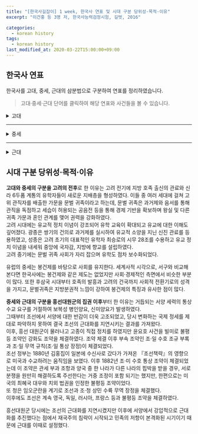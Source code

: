 ```yaml
---
title: "[한국사길잡이] 1 week, 한국사 연표 및 시대 구분 당위성·목적·이유"
excerpt: "이건홍 등 3명 저, 한국사능력검정시험, 길벗, 2016"

categories:
  - korean history
tags:
  - korean history
last_modified_at: 2020-03-22T15:00:00+09:00
---  
```


## 한국사 연표  

한국사를 고대, 중세, 근대의 삼분법으로 구분하여 연표를 정리하였습니다.  


> 고대·중세·근대 단어를 클릭하여 해당 연표와 사건들을 볼 수 있습니다.  

<details>
<summary>고대</summary>
<div markdown="1">
고대는 선사시대부터 고조선의 건국 그리고 고려가 건국되기 이전의 남북국 시대까지로 분류하였습니다.
<details>
<summary>구석기·신석기 시대의 모습</summary>
<div markdown="1">

|시기|사건|
|---------|-------------------|
|약 70만 년 전|구석기 시대 시작|
|기원전 8000년경|신석기 시대 시작|

</div>
</details>  

<details>
<summary>청동기·철기 시대의 모습</summary>
<div markdown="1">

|시기|사건|
|---------|-------------------|
|기원전 2233년|고조선 건국(청동기 기반)|
|기원전 2000년 경 ~ 기원전 1500년 경|한반도에 청동기 시대 시작|
|기원전 5세기 경|철기 보급|
|기원전 194년|위만 조선 성립|
|기원전 108년|고조선(위만 조선) 멸망|
|기원전 2세기경|철기의 본격 수용|

</div>
</details>  

<details>
<summary>고조선의 성립과 발전</summary>
<div markdown="1">

|시기|사건|
|---------|-------------------|
|기원전 2333년|고조선 건국|
|기원전 5세기경|철기의 보급|
|기원전 194년|위만 조선 성립|
|기원전 2세기경|철기의 본격 수용|
|기원전 108년|고조선(위만 조선) 멸망|

</div>
</details>

<details>
<summary>여러 나라의 성장</summary>
<div markdown="1">

|시기|사건|
|---------|-------------------|
|기원전 5세기경|한반도에 철기 보급|
|기원전 2세기경|철기의 본격 수용|
|기원전 108년|고조선(위만 조선) 멸망|
|기원전 37년|고구려 건국|

</div>
</details>

<details>
<summary>삼국 및 가야의 성립과 체제 정비</summary>
<div markdown="1">

|시기|사건|
|---------|-------------------|
|기원전 57년|박혁거세, 신라 건국|
|기원전 37년|주몽, 고구려 건국|
|기원전 18년|온조, 백제 건국|
|42년|김수로, 금관가야 건국|
|260년|백제 고이왕, 16관등과 공복 제정|

</div>
</details>

<details>
<summary>삼국 및 가야의 발전과 항쟁</summary>
<div markdown="1">

|시기|사건|
|---------|-------------------|
|313년|고구려 미천왕, 낙랑군 축출|
|371년|백체 근초고왕, 평양성 공격|
|372년|고구려, 불교 수용, 태학 설치|
|384년|백제, 불교 수용|
|400년|고구려, 신라에 침입한 왜구 격퇴|
|427년|고구려, 평양 천도|
|494년|고구려, 부여 멸망시킴|
|512년|신라 이사부, 우산국 정복|
|532년|신라, 금관가야 병합|
|538년|백제, 사비 천도|
|554년|백제 성왕, 관산성 전투에서 전사|
|562년|신라, 대가야 정복|

</div>
</details>

<details>
<summary>고구려의 대외 항쟁과 신라의 삼국 통일</summary>
<div markdown="1">

|시기|사건|
|---------|-------------------|
|612년|고구려, 살수 대첩|
|645년|고구려, 안시성 싸움 승리|
|660년|백제 멸망|
|668년|고구려 멸망|
|675년|매소성 전투|
|676년|신라, 삼국 통일|
|698년|발해 건국|

</div>
</details>

<details>
<summary>삼국의 경제와 사회</summary>
<div markdown="1">

|시기|사건|
|---------|-------------------|
|194년|고구려, 진대법 실시|
|260년|백제, 16관등과 공복 제정|
|502년|신라, 우경 실시|

</div>
</details>

<details>
<summary>삼국의 문화</summary>
<div markdown="1">

|시기|사건|
|---------|-------------------|
|372년|고구려, 불교 수용|
|384년|백제, 불교 수용|
|527년|신라, 불교 공인|
|545년|신라, 『국사』 편찬|
|552년|백제, 일본에 불교 전파|
|647년|신라, 첨성대 건립|

</div>
</details>

<details>
<summary>남북국의 성립과 발전</summary>
<div markdown="1">

|시기|사건|
|---------|-------------------|
|654년|신라, 무영왕 즉위|
|685년|신문왕, 9주 5소경 설치|
|687년|신문왕, 관료전 지급|
|689년|신문왕, 녹읍 폐지|
|698년|대조영, 발해 건국|
|732년|발해 장문휴, 당의 산둥 지방 공격|
|757년|경덕왕, 녹읍 부활|
|828년|장보고, 청해진 설치|

</div>
</details>

<details>
<summary>남북국의 사회, 경제, 문화</summary>
<div markdown="1">

|시기|사건|
|---------|-------------------|
|682년|신라, 국학 설치|
|687년|신문왕, 관료전 지급|
|722년|신라, 정전 지급|
|727년|혜초, 『왕오천축국전』집필|
|751년|신라, 불국사와 석굴암 중창|
|771년|신라, 성덕 대왕 신종 주조|
|788년|신라, 독서삼품과 설치|
|828년|장보고, 청해진 설치|

</div>
</details>

<details>
<summary>신라 말의 동요와 후삼국의 성립</summary>
<div markdown="1">

|시기|사건|
|---------|-------------------|
|780년|혜공왕 피살|
|788년|원성왕, 독서삼품과 설치|
|822년|김헌창의 난|
|828년|장보고, 청해진 설치|
|846년|장보고의 난|
|889년|원종·애노의 난|
|900년|견훤, 후백제 건국|
|901년|궁예, 후고구려 건국|
|918년|왕건, 고려 건국|

</div>
</details>


</div>
</details>  

- - -

<details>
<summary>중세</summary>
<div markdown="1">  
중세는 고려를 전후로 하는 시기로 분류하였습니다.  
또한 근세를 중세에 포함시켰습니다.

<details>
<summary>고려의 건국과 귀족 사회의 발전</summary>
<div markdown="1">

|시기|사건|
|---------|-------------------|
|918년|왕권, 고려 건국|
|926년|발해 멸망|
|936년|고려, 후삼국 통일|
|943년|태조, 훈요 10조 남김|
|956년|광종, 노비안검법 실시|
|958년|광종, 과거제 실시|
|983년|성종, 12목 설치|

</div>
</details>

<details>
<summary>문벌 귀족 사회와 무신 정권</summary>
<div markdown="1">

|시기|사건|
|---------|-------------------|
|1126년|이자겸의 난|
|1135년|묘청의 서경 천도 운동|
|1170년|무신 정변|
|1174년|서경 유수 조위총의 난|
|1176년|망이·망소이의 난|
|1193년|김사미·효심의 난|
|1196년|최충헌 집권|
|1198년|만적의 난|

</div>
</details>

<details>
<summary>고려의 대외 관계와 고려 후기의 정치 변화</summary>
<div markdown="1">

|시기|사건|
|---------|-------------------|
|993년|거란의 1차 침입|
|1019년|귀주 대첩|
|1033년|천리 장성 축조|
|1107년|윤관, 동북 9성 축조|
|1231년|몽골의 1차 침입|
|1232년|최우, 강화 천도|
|1270년|개경 환도, 삼별초의 대응 항쟁|
|1356년|공민왕, 쌍성총관부 탈환|
|1388년|이성계, 위화도 회군|
|1389년|박위, 쓰시마 섬 정벌|
|1391년|과전법 실시|

</div>
</details>

<details>
<summary>고려의 경제와 사회</summary>
<div markdown="1">

|시기|사건|
|---------|-------------------|
|976년|전시과 시행|
|996년|견원중보 주조|
|1076년|경정 전시과 시행, 관제 개혁|
|1102년|해동통보 주조|
|1363년|문익점, 목화씨 전래|

</div>
</details>

<details>
<summary>고려의 문화</summary>
<div markdown="1">

|시기|사건|
|---------|-------------------|
|958년|과거제 시행|
|1145년|삼국사기 편찬|
|1190년|지눌, 수선사 결성|
|1234년|상정고금예문 간행|
|1251년|팔만대장경 완성|
|1377년|직지심체요절 인쇄|

</div>
</details>

<details>
<summary>조선의 건국과 통치 체제의 정비</summary>
<div markdown="1">

|시기|사건|
|---------|-------------------|
|1387년|철령위 사건|
|1388년|위화도 회군|
|1391년|과전법 실시|
|1392년|조선 건국|
|1394년|한양 천도|
|1401년|신문고 설치|
|1453년|계유정란|
|1485년|경국대전 반포|

</div>
</details>

<details>
<summary>사림의 성장과 성리학적 질서의 확산</summary>
<div markdown="1">

|시기|사건|
|---------|-------------------|
|1459년|김종직의 관직 진출|
|1498년|무오사화|
|1504년|감자사화|
|1515년|조광조의 관직 진출|
|1519년|기묘사화|
|1545년|음사사화|
|1575년|동서 분당|

</div>
</details>

<details>
<summary>조선의 경제와 사회</summary>
<div markdown="1">

|시기|사건|
|---------|-------------------|
|1391년|과전법 실시|
|1412년|시전 설치|
|1413년|호패법 실시|
|1428년|유향소 복설|
|1448년|사창제 실시|
|1466년|관수 관급제 실시|
|1485년|오가작통법 시행|
|1517년|조광조, 여씨향약 시행|
|1559년|임꺽정의 난|

</div>
</details>

<details>
<summary>조선 전기의 문화</summary>
<div markdown="1">

|시기|사건|
|---------|-------------------|
|1395년|천상열차분야지도 제작|
|1402년|혼일강리역대국도지도 제작|
|1432년|삼강행실도 간행|
|1434년|앙부일구 제작|
|1441년|측우기 제작|
|1444년|칠정산 편찬|
|1446년|훈민정음 반포|
|1447년|몽유도원도 제작|
|1481년|동국여지승람 편찬|
|1485년|경국대전 간행|
|1493년|악학궤범 편찬|

</div>
</details>

<details>
<summary>임진왜란의 발발과 전쟁 피해 복구</summary>
<div markdown="1">

|시기|사건|
|---------|-------------------|
|1419년|쓰시마 섬 정벌|
|1443년|4군 개척|
|1449년|6진 개척|
|1510년|3포 왜란|
|1555년|을묘왜변|
|1592년 4월|임진왜란 발발|
|1592년 5월|옥포 해전|
|1593년|평양성 탈환|
|1593년|훈련도감 설치|
|1594년|속오법 시행|
|1597년 1월|정유재란|
|1597년 10월|명량 대첩|
|1604년|사명 대사 유정, 탐적사로 일본 파견|
|1609년|기유약조(일본과 재수교)|
|1616년|후금 건국|

</div>
</details>

<details>
<summary>광해군의 중립 외교와 병자호란</summary>
<div markdown="1">

|시기|사건|
|---------|-------------------|
|1608년|광해군 즉위, 대동법 시행|
|1609년|기유약조 체결|
|1610년|동의보감 편찬|
|1618년|인목 대비 유폐, 강홍립 파병|
|1623년|인조반정|
|1624년|이괄의 난|
|1627년|정묘호란|
|1636년|병자호란|
|1712년|백두산 정계비 건립|

</div>
</details>

<details>
<summary>통치 체제의 변화</summary>
<div markdown="1">

|시기|사건|
|---------|-------------------|
|1589년|기축옥사(정여립 모반 사건)|
|1623년|어영청 설치|
|1624년|총융청 설치|
|1626년|수어청 설치|
|1659년|1차 예송(기해예송)|
|1674년|2차 예송(갑인예송)|
|1680년|경신환국|
|1682년|금위영 설치|
|1689년|기사환국|
|1694년|갑술환국|

</div>
</details>

<details>
<summary>붕당 정치의 변질과 탕평책, 세도 정치와 사회 혼란</summary>
<div markdown="1">

|시기|사건|
|---------|-------------------|
|1724년|영조 즉위|
|1750년|균역법 실시|
|1776년|정조 즉위, 규장각 설치|
|1791년|신해통공|
|1796년|화성 완공|
|1800년|정조 사망|

</div>
</details>

<details>
<summary>수취 체제와 농촌 경제의 변화</summary>
<div markdown="1">

|시기|사건|
|---------|-------------------|
|1608년|대동법 시행|
|1635년|영정법 시행|
|1678년|상평통보 발행|
|1750년|균역법 시행|

</div>
</details>

<details>
<summary>상품 화폐 경제의 발달</summary>
<div markdown="1">

|시기|사건|
|---------|-------------------|
|1608년|대동법 실시|
|1633년|상평통보 주조·유통 →발행 중지|
|1635년|영정법 실시|
|1678년|상평통보 재발행|
|1750년|균역법 실시|

</div>
</details>

<details>
<summary>신분제와 향촌 질서의 변화</summary>
<div markdown="1">

|시기|사건|
|---------|-------------------|
|1731년|노비종모법 시행|
|1776년|규장각 설치|
|1781년|초계문신제 시행|
|1801년|공노비 해방|

</div>
</details>

<details>
<summary>실학의 등장과 발달</summary>
<div markdown="1">

|시기|사건|
|---------|-------------------|
|1751년|택리지 편찬|
|1778년|동사강목 편찬|
|1778년|북학의 편찬|
|1784년|발해고 편찬|
|1811년|아방강역고 편찬|
|1861년|대동여지도 제작|
|1901년|열하일기 최초 간행(1780년경 저술)|

</div>
</details>

<details>
<summary>서학과 동학, 농민 의식의 성장과 농민 봉기</summary>
<div markdown="1">

|시기|사건|
|---------|-------------------|
|1783년|이승훈, 영세|
|1811년|홍경래의 난|
|1860년|최제우, 동학 창시|
|1862년|임술 농민 봉기|
|1862년|삼정 이정청 설치|

</div>
</details>

<details>
<summary>서민 의식의 성장과 서민 문화의 발달</summary>
<div markdown="1">

|시기|사건|
|---------|-------------------|
|1569~1618년|허균, 홍길동전 저술|
|1708년|대동법, 전국 실시|
|1750년|균역법 실시|
|1801년|신유박해|
|1860년|동학 창도|
|1861년|대동여지도 제작|
|1862년|임술 농민 봉기|

</div>
</details>

<details>
<summary>예술의 새로운 경향</summary>
<div markdown="1">

|시기|사건|
|---------|-------------------|
|1605년|법주사 팔상전 재건|
|1751년|정선, 인왕재색도 제작|
|1737~1805|박지원, 양반전 저술|
|1794~1796|수원 화성 건축|
|1811년|홍경래의 난|
|1844년|김정희, 세한도 제작(추정)|
|1861년|대동여지도 제작|

</div>
</details>


</div>
</details>

- - -

<details>
<summary>근대</summary>
<div markdown="1">  
근대는 흥선대원군의 집권부터 정리하였고, 근대의 연장선상에서 당대의 역사인 현대 까지도 포함하였습니다.

<details>
<summary>흥선 대원군의 통치 체제 재정비</summary>
<div markdown="1">

|시기|사건|
|---------|-------------------|
|1862년|임술 농민 봉기|
|1863년|고종 즉위, 흥성 대원군 집권|
|1865~1868년|경복궁 중건|
|1867년|사창제 전국 실시|
|1868~1871년|흥성 대원군, 서원 철폐|
|1875년|윤요호 사건|

</div>
</details>

<details>
<summary>서양 세력의 침략과 대응, 외국과의 조약 체결</summary>
<div markdown="1">

|시기|사건|
|---------|-------------------|
|1866년|제너럴셔먼호 사건, 병인양요|
|1868년|오페르트 도굴 사건|
|1871년|신미양요|
|1875년|윤요호 사건|
|1880년|조선책략 유포|
|1882년|조·미 수호 통상 조약 체결|
|1882년|조·청 상민 수륙 무역 장정 체결|

</div>
</details>

<details>
<summary>개화 정책의 추진과 반발(위정척사 운동과 임오군란)</summary>
<div markdown="1">

|시기|사건|
|---------|-------------------|
|1876년|강화도 조약 체결|
|1876년|제1차 수신사 파견|
|1880년|제2차 수신사 파견, 조선책략 유포, 통리기무아문 설치|
|1881년|조사 시찰단 파견, 영선사 파견, 별기군 설치|
|1882년|임오군란|
|1883년|보빙사 파견|

</div>
</details>

<details>
<summary>갑신정변과 한반도를 둘러싼 국제적 대립</summary>
<div markdown="1">

|시기|사건|
|---------|-------------------|
|1882년|임오군란 발생|
|1884년|갑신정변|
|1884년|부들러, 조선 중립화론 제기|
|1885년 1월|한성 조약 체결|
|1885년 3월|거문도 사건(~1887.2)|
|1885년|유길준, 중립화론 구상|
|1885년 3월|삼국 간섭|

</div>
</details>

<details>
<summary>동학 농민 운동</summary>
<div markdown="1">

|시기|사건|
|---------|-------------------|
|1860년|동학 창시|
|1892년|삼례 집회|
|1894년 1월|고부 농민 봉기|
|1894년 4월|황토헌 전투, 황룡촌 전투, 동학 농민군, 전주성 입성|
|1894년 5월|전주 화약(집강소 설치)|
|1894년 6월|일본군, 경복궁 점령, 청·일 전쟁 발발|
|1894년 10월|남접·북접 농민군 집결|
|1894년 11월|우금치 전투|
|1894년 12월|전봉준 체포|

</div>
</details>

<details>
<summary>갑오·을미개혁</summary>
<div markdown="1">

|시기|사건|
|---------|-------------------|
|1894년 3월|제1차 동학 농민 봉기|
|1894년 6월|교정청 설치, 일본군 경복궁 점령|
|1894년 7월|군국기무처 설치, 청·일 전쟁, 제1차 갑오개혁|
|1894년 9월|제2차 동학 농민 봉기|
|1894년 12월|제2차 갑오개혁|
|1895년 8월|을미사변|
|1895년 8월|제3차 갑오개혁(을미개혁)|
|1896년 2월|아관파천|

</div>
</details>

<details>
<summary>독립 협회와 대한 제국</summary>
<div markdown="1">

|시기|사건|
|---------|-------------------|
|1896년 2월|아관 파천|
|1896년 4월|독립신문 발간|
|1896년 7월|독립 협회 설립|
|1897년 2월|고종, 경운궁(덕수궁) 환궁|
|1897년 10월|대한 제국 선포|
|1898년 10월|만민 공동회, 헌의 6조 결의|
|1898년 12월|독립 협회 해산|
|1899년 8월|대한국 국제 반포|

</div>
</details>

<details>
<summary>항일 의병 운동과 의열 투쟁</summary>
<div markdown="1">

|시기|사건|
|---------|-------------------|
|1895년|을미사변, 을미의병 봉기|
|1904년|보안회 결성|
|1905년|을사늑약 체결, 을사의병 봉기|
|1906년|대한 자강회 결성|
|1907년|군대 해산, 정미의병 봉기, 신민회 결성|
|1908년|의병 연합 부대, 서울 진공 작전, 전명운, 장인환, 샌프라시스코에서 스티븐스 사살|
|1909년|안중근, 하얼빈에서 이토 히로부미 사살, 이재명, 명동 성당에서 이완용 습격|

</div>
</details>

<details>
<summary>열강의 경제적 침탈과 상권 수호 노력</summary>
<div markdown="1">

|시기|사건|
|---------|-------------------|
|1876년|조·일 수호 조규, 조·일 무역 규칙|
|1882년|조·청 상민 수륙 무역 장정|
|1883년|조·일 통상 장정|
|1889년|함경도 방곡령|
|1890년|황해도 방곡령|
|1898년|황국 중앙 총상회 상권 수호 운동|
|1899년|경인선 개통|
|1905년|화폐 정리 사업, 경부선 개통|
|1906년|경의선 개통|
|1907년|국채 보상 운동 전개|
|1908년|동양 척시 주식회사 설립|

</div>
</details>

<details>
<summary>교육·언론 기관의 설립과 민권 의식 성장</summary>
<div markdown="1">

|시기|사건|
|---------|-------------------|
|1883년|한성순보 창간|
|1883년|동문학 설립|
|1884년|우정총국 설립|
|1885년|광혜원(제중원) 설립|
|1886년|육영 공원 설립|
|1895년|교육입국조서 반포|
|1896년|독립신문 창간|
|1898년|제국신문, 황성신문 창간|
|1899년|서울 전차 운행|
|1904년|대한매일신보 창간|
|1907년|오산 학교 설립|
|1907년|신문지법 제정|
|1908년|대성 학교 설립, 원각사 설립|

</div>
</details>

<details>
<summary>일제의 국권 침탈 과정</summary>
<div markdown="1">

|시기|사건|
|---------|-------------------|
|1904년 2월|러·일 전쟁 발발|
|1904년 8월|제1차 한·일 협약|
|1905년 11월|제2차 한·일 협약(을사조약)|
|1907년 7월|한·일 신협약(정미 7조약)|
|1910년 8월|한·일 병합 조약|

</div>
</details>

<details>
<summary>1910~1920년대 일제의 식민 통치</summary>
<div markdown="1">

|시기|사건|
|---------|-------------------|
|1910년 10월|조선 총독부 설치|
|1910년 12월|회사령 실시|
|1912년 3월|조선 태형령 공포|
|1912년 8월|토지 조사령 공포|
|1920년 4월|회사령 폐지|
|1925년 4월|치안 유지법 실시|

</div>
</details>

<details>
<summary>1930~1940년대 일제의 식민 통치</summary>
<div markdown="1">

|시기|사건|
|---------|-------------------|
|1937년|중·일 전쟁 발발|
|1938년|국가 총동원법 제정|
|1939년|국민 징용령 공포|
|1943년|학도 지원병제 실시|
|1944년|징병제 실시, 여자 정신 근로령 공포|

</div>
</details>

<details>
<summary>1910년대 민족 운동, 3·1 운동과 대한민국 임시 정부</summary>
<div markdown="1">

|시기|사건|
|---------|-------------------|
|1912년|대한 독립 의군부 조직|
|1915년|대한 광복회 조직|
|1919년|3·1 운동|
|1919년|대한민국 임시 정부 수립|
|1923년|국민 대표 회의 개최|

</div>
</details>

<details>
<summary>1920년대 이후 국내의 다양한 운동</summary>
<div markdown="1">

|시기|사건|
|---------|-------------------|
|1923년|암태도 소작 쟁의|
|1925년|조선 공산당 결성|
|1926년|6·10 만세 운동|
|1927년|신간회 창립|
|1929년|원산 노동자 총파업|
|1929년|광주 학생 항일 운동|
|1931년|신간회 해소|

</div>
</details>

<details>
<summary>의열단과 한인 애국단</summary>
<div markdown="1">

|시기|사건|
|---------|-------------------|
|1920년|박재혁 의거, 최수봉 의거|
|1921년|김익상 의거|
|1923년|김상옥 의거|
|1924년|김지섭 의거|
|1926년|나석주 의거|
|1932년|이봉창 의거, 윤봉길 의거|

</div>
</details>

<details>
<summary>1910~1920년대 무장 독립 투쟁</summary>
<div markdown="1">

|시기|사건|
|---------|-------------------|
|1911년|신흥 강습소 설립|
|1919년|신흥 무관 학교 개칭|
|1920. 6.|봉오동 전투|
|1920. 10.|청산리 전투 간도 참변|
|1920. 12.|대한 독립 군단 결성|
|1921년|자유시 참변|
|1925년|미쓰야 협정|

</div>
</details>

<details>
<summary>1930~1940년대 무장 독립 투쟁</summary>
<div markdown="1">

|시기|사건|
|---------|-------------------|
|1932년|쌍성보 전투, 영릉가 전투|
|1933년|대전자령 전투, 흥경성 전투|
|1938년|조선 의용대 창설|
|1940년|한국광복군 창설|
|1942년|조선 독립 동맹 결성|
|1943년|한국광복군, 인도-미얀마 전선 파견|

</div>
</details>

<details>
<summary>경제·교육 분야의 실력 양성 운동</summary>
<div markdown="1">

|시기|사건|
|---------|-------------------|
|1920년|회사령 철폐|
|1920년|물산 장려 운동 시작|
|1923년|조선 민립 대학 기성회 설립|
|1924년|경성 제국 대학 설립|
|1929년|문자 보급 운동 시작|
|1931년|브나로드 운동 시작|

</div>
</details>

<details>
<summary>민족 문화 수호 운동</summary>
<div markdown="1">

|시기|사건|
|---------|-------------------|
|1921년|조선어 연구회 설립|
|1926년|가갸날 제정, 영화 '아리랑' 개봉|
|1931년|조선어 학회 설립|
|1942년|조선어 학회 사건|

</div>
</details>

<details>
<summary>국외 이주 동포들의 생활</summary>
<div markdown="1">

|시기|사건|
|---------|-------------------|
|1910년|대한인 국민회 조직|
|1920년|간도 참변|
|1921년|자유시 참변|
|1923년|관동 대지진|
|1937년|한국인, 중앙아시아 강제 이주|

</div>
</details>

<details>
<summary>광복과 대한민국 정부 수립</summary>
<div markdown="1">

|시기|사건|
|---------|-------------------|
|1945년 8월|광복|
|1945년 12월|모스크바 3국 외상 회의|
|1946년|좌·우 합작 위원회|
|1948년 4월|남북 협상|
|1948년 5월|남한 단독 총선거|
|1948년 8월|대한민국 정부 수립|

</div>
</details>

<details>
<summary>6·25 전쟁</summary>
<div markdown="1">

|시기|사건|
|---------|-------------------|
|1950년 1월|애치슨 선언|
|1950년 6월|북한의 남침|
|1950년 9월|유엔군, 인천 상륙|
|1951년 1월|1·4 후퇴|
|1953년 7월|휴전 협정 조인|

</div>
</details>

<details>
<summary>이승만 정부와 4·19 혁명</summary>
<div markdown="1">

|시기|사건|
|---------|-------------------|
|1952년|발췌 개헌|
|1954년|사사오입 개헌|
|1958년|진보당 사건|
|1960년 3월|3·15 부정 선거|
|1960년 4월|4·19 혁명|

</div>
</details>

<details>
<summary>박정희 정부와 유신 체제</summary>
<div markdown="1">

|시기|사건|
|---------|-------------------|
|1961년|5·16 군사 정변|
|1965년|한·일 협정 체결|
|1969년|3선 개헌|
|1972년|유신 헌법 공포|
|1979년|10·26 사태|

</div>
</details>

<details>
<summary>민주주의의 시련과 발전</summary>
<div markdown="1">

|시기|사건|
|---------|-------------------|
|1979년 12월|12·12 사태|
|1980년 5월|5·18 민주화 운동|
|1987년 6월|6월 민주 항쟁|
|1993년|김영삼 정부 출범|
|1998년|김대중 정부 출범|
|2013년|노무현 정부 출범|

</div>
</details>

<details>
<summary>경제 성장과 대중문화의 발달</summary>
<div markdown="1">

|시기|사건|
|---------|-------------------|
|1949년|농지 개혁법 제정|
|1962년|제1차 경제 개발 5개년 계획|
|1970년|전태일 분신|
|1972년|제3차 경제 개발 5개년 계획|
|1997년|외환 위기|

</div>
</details>

<details>
<summary>남북한의 통일 노력</summary>
<div markdown="1">

|시기|사건|
|---------|-------------------|
|1972년|7·4 남북 공동 성명|
|1991년|남북 기본 합의서|
|1994년|김일성 사망|
|2000년|6·15 남북 공동 선언|
|2007년|제2차 남북 정상 회담|

</div>
</details>



</div>
</details>  

## 시대 구분 당위성·목적·이유  

**고대와 중세의 구분을 고려의 전후**로 한 이유는 고려 전기에 지방 호족 출신의 관료와 신라 6두품 계통의 유학자들이 새로운 지배층을 형성하였다. 이들 중 여러 세대에 걸쳐 고위 관직자를 배출한 가문을 문벌 귀족이라고 하는데, 문벌 귀족은 과거제와 음서를 통해 관직을 독점하고 세습이 허용되는 공음전 등을 통해 경제 기반을 확보하며 왕실 및 다른 귀족 가문과 혼인 관계를 맺어 권력을 강화하였다.  
고려 시대에는 유교적 정치 이념이 강조되어 유학 교육이 확대되고 유교에 대한 이해도 깊어졌다. 광종은 쌍기의 건의로 과거제를 실시하여 유교적 소양을 지닌 신진 관료를 등용하였고, 성종은 고려 초기의 대표적인 유학자 최승로의 시무 28조를 수용하고 유교 정치 이념을 내세워 중앙에 국자감, 지방에 향교를 설립하였다.  
고려 중기에는 문벌 귀족 사회가 자리 잡으며 유학도 점차 보수화되었다.  

유럽의 중세는 봉건제를 바탕으로 사회를 유지한다. 세계사적 시각으로, 서구와 비교해본다면 한국사에는 봉건제와 같은 제도는 없었지만 사회·경제적인 측면에서 비슷한 부분이 많다. 또한 후삼국 시대부터 호족의 발흥과 고려의 건국까지 사회적 전환기로의 성격을 가지고, 문벌귀족은 지방분권적 느낌이 강하여 봉건제의 특징과 유사한 점이 많다.

**중세와 근대의 구분을 흥선대원군의 집권 이후**부터 한 이유는 거듭되는 서양 세력의 통상 수교 요구를 거절하여 보복성 병인양요, 신미양요가 발생하였다.  
그때부터 조선에서 서양에 대한 반감이 더욱 고조되었고, 당시 변화하는 국제 정세를 제대로 파악하지 못하여 결국 조선의 근대화를 지연시키는 결과를 가져왔다.  
이후, 흥선 대원군이 물러나고 고종이 직접 정치를 하였지만 윤요호 사건을 빌미로 불평등 조약인 강화도 조약을 체결하였다. 조약 체결 이후 부속 조약인 조·일 수호 조규 부록과 조·일 무역 규칙(조·일 통상 장정)이 체결되었다.  
조선 정부는 1880년 김홍집이 일본에 수신사로 갔다가 가져온 『조선책략』의 영향으로 미국과 수교하려는 움직임을 보였다. 이후 1882년 조·미 수호 통상 조약이 체결되었는데 이 조약은 관세 부과 조항과 양국 중 한 나라가 다른 나라의 핍박을 받을 경우, 서로 분쟁을 원만히 해결하도록 주선한다는 거중 조정이 포함 되기는 했지만, 한편으로는 미국의 최혜국 대우와 치외 법권을 인정한 불평등 조약이었다.  
또 청은 임오군란을 계기로 조선과 조·청 상민 수륙 무역 장정을 체결했다.  
이후에도 조선은 계속 영국, 독일, 러시아, 프랑스 등과 불평등 조약을 체결하였다.  

흥선대원군 당시에는 조선의 근대화를 지연시켰지만 이후에 서양에서 강압적으로 근대화를 추진했다는 점에서 재국주의 침략이 시작되고 민족의 저항이 본격화된 시기이기 때문에 근대를 이때로 설정했다.  
